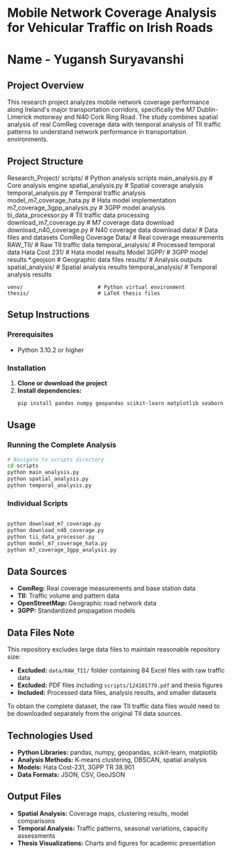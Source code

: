 # Mobile Network Coverage Analysis for Vehicular Traffic on Irish Roads

# Name - Yugansh Suryavanshi


## Project Overview
This research project analyzes mobile network coverage performance along Ireland's major transportation corridors, specifically the M7 Dublin-Limerick motorway and N40 Cork Ring Road. The study combines spatial analysis of real ComReg coverage data with temporal analysis of TII traffic patterns to understand network performance in transportation environments.


## Project Structure

Research_Project/
   scripts/                     # Python analysis scripts
        main_analysis.py         # Core analysis engine
        spatial_analysis.py      # Spatial coverage analysis
        temporal_analysis.py     # Temporal traffic analysis
        model_m7_coverage_hata.py # Hata model implementation
        m7_coverage_3gpp_analysis.py # 3GPP model analysis
        tii_data_processor.py    # TII traffic data processing
        download_m7_coverage.py  # M7 coverage data download
        download_n40_coverage.py # N40 coverage data download
   data/                        # Data files and datasets
        ComReg Coverage Data/    # Real coverage measurements
        RAW_TII/                 # Raw TII traffic data
        temporal_analysis/       # Processed temporal data
        Hata Cost 231/           # Hata model results
        Model 3GPP/              # 3GPP model results
        *.geojson                # Geographic data files
   results/                     # Analysis outputs
       spatial_analysis/        # Spatial analysis results
       temporal_analysis/       # Temporal analysis results
   
    venv/                        # Python virtual environment
    thesis/                      # LaTeX thesis files


## Setup Instructions

### Prerequisites
- Python 3.10.2 or higher


### Installation
1. **Clone or download the project**
2. **Install dependencies:**
   ```bash
   pip install pandas numpy geopandas scikit-learn matplotlib seaborn requests beautifulsoup4
   ```

## Usage

### Running the Complete Analysis
```bash
# Navigate to scripts directory
cd scripts
python main_analysis.py
python spatial_analysis.py
python temporal_analysis.py
```

### Individual Scripts
```bash

python download_m7_coverage.py
python download_n40_coverage.py
python tii_data_processor.py
python model_m7_coverage_hata.py
python m7_coverage_3gpp_analysis.py
```


## Data Sources
- **ComReg:** Real coverage measurements and base station data
- **TII:** Traffic volume and pattern data
- **OpenStreetMap:** Geographic road network data
- **3GPP:** Standardized propagation models

## Data Files Note
This repository excludes large data files to maintain reasonable repository size:
- **Excluded:** `data/RAW_TII/` folder containing 84 Excel files with raw traffic data
- **Excluded:** PDF files including `scripts/124101779.pdf` and thesis figures
- **Included:** Processed data files, analysis results, and smaller datasets

To obtain the complete dataset, the raw TII traffic data files would need to be downloaded separately from the original TII data sources.

## Technologies Used
- **Python Libraries:** pandas, numpy, geopandas, scikit-learn, matplotlib
- **Analysis Methods:** K-means clustering, DBSCAN, spatial analysis
- **Models:** Hata Cost-231, 3GPP TR 38.901
- **Data Formats:** JSON, CSV, GeoJSON

## Output Files
- **Spatial Analysis:** Coverage maps, clustering results, model comparisons
- **Temporal Analysis:** Traffic patterns, seasonal variations, capacity assessments
- **Thesis Visualizations:** Charts and figures for academic presentation

#

